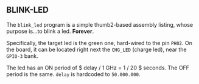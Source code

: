 ## BLINK-LED

The `blink_led` program is a simple thumb2-based assembly listing, whose
purpose is...to blink a led. **Forever**.

Specifically, the target led is the green one, hard-wired to the pin `PH02`.
On the board, it can be located right next the `CHG_LED` (charge led), near the
`GPIO-3` bank.

The led has an ON period of $ delay / 1 GHz = 1 / 20 $ seconds.
The OFF period is the same. `delay` is hardcoded to `50.000.000`.
